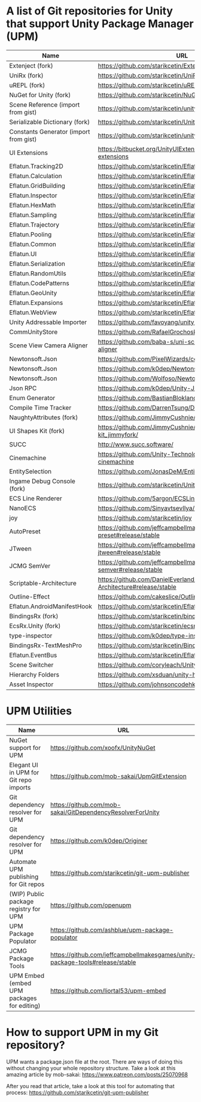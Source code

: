 # A list of Git repositories for Unity that support Unity Package Manager (UPM)

| Name                                   	| URL                                                           	|
|----------------------------------------	|---------------------------------------------------------------	|
| Extenject (fork)                       	| https://github.com/starikcetin/Extenject                      	|
| UniRx (fork)                           	| https://github.com/starikcetin/UniRx                          	|
| uREPL (fork)                           	| https://github.com/starikcetin/uREPL                          	|
| NuGet for Unity (fork)                 	| https://github.com/starikcetin/NuGetForUnity                  	|
| Scene Reference (import from gist)     	| https://github.com/starikcetin/unity-scene-reference          	|
| Serializable Dictionary (fork)         	| https://github.com/starikcetin/Unity-SerializableDictionary   	|
| Constants Generator (import from gist) 	| https://github.com/starikcetin/unity-constants-generator      	|
| UI Extensions                          	| https://bitbucket.org/UnityUIExtensions/unity-ui-extensions   	|
| Eflatun.Tracking2D		 				          | https://github.com/starikcetin/Eflatun.Tracking2D					      |
| Eflatun.Calculation		 				          | https://github.com/starikcetin/Eflatun.Calculation				      |
| Eflatun.GridBuilding	 					        | https://github.com/starikcetin/Eflatun.GridBuilding				      |
| Eflatun.Inspector		 					          | https://github.com/starikcetin/Eflatun.Inspector					      |
| Eflatun.HexMath			 				            | https://github.com/starikcetin/Eflatun.HexMath					        |
| Eflatun.Sampling		 					          | https://github.com/starikcetin/Eflatun.Sampling					        |
| Eflatun.Trajectory		 				          | https://github.com/starikcetin/Eflatun.Trajectory					      |
| Eflatun.Pooling			 				            | https://github.com/starikcetin/Eflatun.Pooling					        |
| Eflatun.Common			 				            | https://github.com/starikcetin/Eflatun.Common						        |
| Eflatun.UI				 				              | https://github.com/starikcetin/Eflatun.UI							          |
| Eflatun.Serialization	 					        | https://github.com/starikcetin/Eflatun.Serialization				    |
| Eflatun.RandomUtils		 				          | https://github.com/starikcetin/Eflatun.RandomUtils				      |
| Eflatun.CodePatterns	 					        | https://github.com/starikcetin/Eflatun.CodePatterns				      |
| Eflatun.GeoUnity		 					          | https://github.com/starikcetin/Eflatun.GeoUnity					        |
| Eflatun.Expansions		 				          | https://github.com/starikcetin/Eflatun.Expansions					      |
| Eflatun.WebView			 				            | https://github.com/starikcetin/Eflatun.WebView					        |
| Unity Addressable Importer             	| https://github.com/favoyang/unity-addressable-importer        	|
| CommUnityStore                         	| https://github.com/RafaelGrochoska/CommUnityStore             	|
| Scene View Camera Aligner              	| https://github.com/baba-s/uni-scene-view-camera-aligner       	|
| Newtonsoft.Json                        	| https://github.com/PixelWizards/com.newtonsoft.json           	|
| Newtonsoft.Json                        	| https://github.com/k0dep/Newtonsoft.Json                      	|
| Newtonsoft.Json                        	| https://github.com/Wolfoso/NewtonsoftJson                     	|
| Json RPC                               	| https://github.com/k0dep/Unity-Json-Rpc                       	|
| Enum Generator                         	| https://github.com/BastianBlokland/enum-generator-unity       	|
| Compile Time Tracker                   	| https://github.com/DarrenTsung/DTCompileTimeTracker           	|
| NaughtyAttributes (fork)               	| https://github.com/JimmyCushnie/NaughtyAttributes             	|
| UI Shapes Kit (fork)                   	| https://github.com/JimmyCushnie/ui-shapes-kit_jimmyfork/      	|
| SUCC                                   	| http://www.succ.software/                                     	|
| Cinemachine                            	| https://github.com/Unity-Technologies/upm-package-cinemachine 	|
| EntitySelection                        	| https://github.com/JonasDeM/EntitySelection                   	|
| Ingame Debug Console (fork)            	| https://github.com/starikcetin/UnityIngameDebugConsole        	|
| ECS Line Renderer                      	| https://github.com/5argon/ECSLineRenderer                     	|
| NanoECS                                	| https://github.com/SinyavtsevIlya/NanoECS                     	|
| joy                                    	| https://github.com/starikcetin/joy                             	|
| AutoPreset                              | https://github.com/jeffcampbellmakesgames/unity-auto-preset#release/stable |
| JTween                                  | https://github.com/jeffcampbellmakesgames/unity-jtween#release/stable |
| JCMG SemVer                             | https://github.com/jeffcampbellmakesgames/unity-semver#release/stable |
| Scriptable-Architecture                 | https://github.com/DanielEverland/ScriptableObject-Architecture#release/stable |
| Outline-Effect                          | https://github.com/cakeslice/Outline-Effect                     |
| Eflatun.AndroidManifestHook             | https://github.com/starikcetin/Eflatun.AndroidManifestHook      |
| BindingsRx (fork)                       | https://github.com/starikcetin/bindingsrx                       |
| EcsRx.Unity (fork)                      | https://github.com/starikcetin/ecsrx.unity                      |
| type-inspector                          | https://github.com/k0dep/type-inspector                         |
| BindingsRx-TextMeshPro                  | https://github.com/starikcetin/BindingsRx-TextMeshPro           |
| Eflatun.EventBus                        | https://github.com/starikcetin/Eflatun.EventBus                 |
| Scene Switcher                          | https://github.com/coryleach/UnitySceneSwitcher                 |
| Hierarchy Folders                       | https://github.com/xsduan/unity-hierarchy-folders               |
| Asset Inspector                         | https://github.com/johnsoncodehk/unity-asset-inspector          |


# UPM Utilities

| Name                                        	| URL                                                        	|
|---------------------------------------------	|------------------------------------------------------------	|
| NuGet support for UPM                       	| https://github.com/xoofx/UnityNuGet                        	|
| Elegant UI in UPM for Git repo imports      	| https://github.com/mob-sakai/UpmGitExtension               	|
| Git dependency resolver for UPM             	| https://github.com/mob-sakai/GitDependencyResolverForUnity 	|
| Git dependency resolver for UPM             	| https://github.com/k0dep/Originer                          	|
| Automate UPM publishing for Git repos 	      | https://github.com/starikcetin/git-upm-publisher           	|
| (WIP) Public package registry for UPM       	| https://github.com/openupm                                 	|
| UPM Package Populator                       	| https://github.com/ashblue/upm-package-populator           	|
| JCMG Package Tools                            | https://github.com/jeffcampbellmakesgames/unity-package-tools#release/stable |
| UPM Embed (embed UPM packages for editing)    | https://github.com/liortal53/upm-embed                      |


# How to support UPM in my Git repository?

UPM wants a package.json file at the root. There are ways of doing this without changing your whole repository structure. Take a look at this amazing article by mob-sakai: https://www.patreon.com/posts/25070968

After you read that article, take a look at this tool for automating that process: https://github.com/starikcetin/git-upm-publisher

